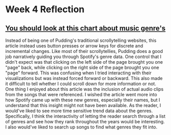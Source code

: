 # Week 4 Reflection

## [You should look at this chart about music genre's](https://pudding.cool/2023/10/genre/)

Instead of being one of Pudding's traditional scrollytelling websites, this article instead uses button presses or arrow keys for discrete and incremental changes. Like most of their scrollytellies, Pudding does a good job narratively guiding you through Spotify's genre data. One control that I didn't expect was that clicking on the left side of the page brought you one "page" back, while clicking on the right side of the page brought you one "page" forward. This was confusing when I tried interacting with their visualizations but was instead forced forward or backward. This also made it difficult to tell whether I could scroll down for more information or not. One thing I enjoyed about this article was the inclusion of actual audio clips from the songs that were referenced. I wished the article went more into how Spotify came up with these new genres, especially their names, but I understand that this insight might not have been available. As the reader, I would've liked to see more time sensitive trend data about the genres. Specifically, I think the interactivity of letting the reader search through a list of genres and see how they rank throughout the years would be interesting. I also would've liked to search up songs to find what genres they fit into. 